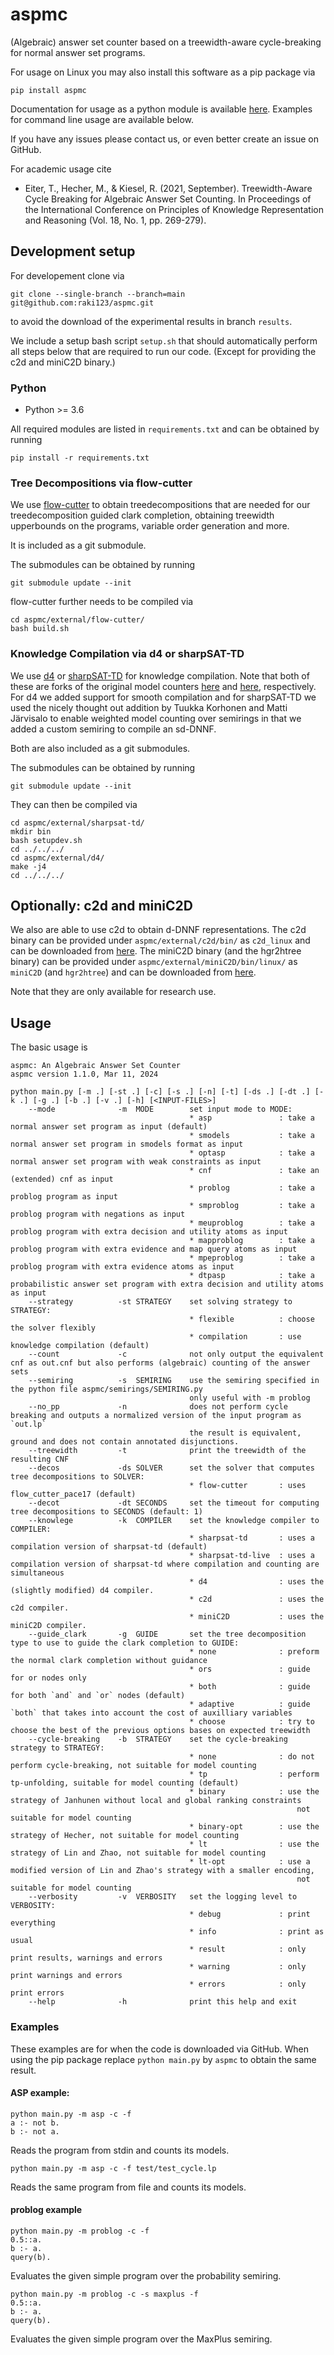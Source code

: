 # aspmc
(Algebraic) answer set counter based on a treewidth-aware cycle-breaking for normal answer set programs.

For usage on Linux you may also install this software as a pip package via
```
pip install aspmc
```
Documentation for usage as a python module is available [here](https://raki123.github.io/aspmc/). 
Examples for command line usage are available below.

If you have any issues please contact us, or even better create an issue on GitHub.

For academic usage cite 

 * Eiter, T., Hecher, M., & Kiesel, R. (2021, September). Treewidth-Aware Cycle Breaking for Algebraic Answer Set Counting. In Proceedings of the International Conference on Principles of Knowledge Representation and Reasoning (Vol. 18, No. 1, pp. 269-279).

## Development setup
For developement clone via 
```
git clone --single-branch --branch=main git@github.com:raki123/aspmc.git
```
to avoid the download of the experimental results in branch `results`.

We include a setup bash script `setup.sh` that should automatically perform all steps below that are required to run our code. (Except for providing the c2d and miniC2D binary.)

### Python
* Python >= 3.6

All required modules are listed in `requirements.txt` and can be obtained by running
```
pip install -r requirements.txt
```

### Tree Decompositions via flow-cutter
We use [flow-cutter](https://github.com/kit-algo/flow-cutter-pace17) to obtain treedecompositions that are needed for our treedecomposition guided clark completion, obtaining treewidth upperbounds on the programs, variable order generation and more.

It is included as a git submodule.

The submodules can be obtained by running
```
git submodule update --init
```

flow-cutter further needs to be compiled via
```
cd aspmc/external/flow-cutter/
bash build.sh
```


### Knowledge Compilation via d4 or sharpSAT-TD 
We use [d4](https://github.com/raki123/d4) or [sharpSAT-TD](https://github.com/raki123/sharpsat-td) for knowledge compilation. Note that both of these are forks of the original model counters [here](https://github.com/crillab/d4) and [here](https://github.com/Laakeri/sharpsat-td/), respectively. For d4 we added support for smooth compilation and for sharpSAT-TD we used the nicely thought out addition by Tuukka Korhonen and Matti Järvisalo to enable weighted model counting over semirings in that we added a custom semiring to compile an sd-DNNF.

Both are also included as a git submodules.

The submodules can be obtained by running
```
git submodule update --init
```

They can then be compiled via 
```
cd aspmc/external/sharpsat-td/
mkdir bin
bash setupdev.sh
cd ../../../
cd aspmc/external/d4/
make -j4
cd ../../../
```

## Optionally: c2d and miniC2D
We also are able to use c2d to obtain d-DNNF representations. 
The c2d binary can be provided under `aspmc/external/c2d/bin/` as `c2d_linux` and can be downloaded from [here](http://reasoning.cs.ucla.edu/c2d/).
The miniC2D binary (and the hgr2htree binary) can be provided under `aspmc/external/miniC2D/bin/linux/` as `miniC2D` (and `hgr2htree`) and can be downloaded from [here](http://reasoning.cs.ucla.edu/minic2d/).

Note that they are only available for research use.

## Usage

The basic usage is

```
aspmc: An Algebraic Answer Set Counter
aspmc version 1.1.0, Mar 11, 2024

python main.py [-m .] [-st .] [-c] [-s .] [-n] [-t] [-ds .] [-dt .] [-k .] [-g .] [-b .] [-v .] [-h] [<INPUT-FILES>]
    --mode              -m  MODE        set input mode to MODE:
                                        * asp               : take a normal answer set program as input (default)
                                        * smodels           : take a normal answer set program in smodels format as input
                                        * optasp            : take a normal answer set program with weak constraints as input
                                        * cnf               : take an (extended) cnf as input
                                        * problog           : take a problog program as input
                                        * smproblog         : take a problog program with negations as input
                                        * meuproblog        : take a problog program with extra decision and utility atoms as input
                                        * mapproblog        : take a problog program with extra evidence and map query atoms as input
                                        * mpeproblog        : take a problog program with extra evidence atoms as input
                                        * dtpasp            : take a probabilistic answer set program with extra decision and utility atoms as input
    --strategy          -st STRATEGY    set solving strategy to STRATEGY:
                                        * flexible          : choose the solver flexibly 
                                        * compilation       : use knowledge compilation (default)
    --count             -c              not only output the equivalent cnf as out.cnf but also performs (algebraic) counting of the answer sets
    --semiring          -s  SEMIRING    use the semiring specified in the python file aspmc/semirings/SEMIRING.py
                                        only useful with -m problog
    --no_pp             -n              does not perform cycle breaking and outputs a normalized version of the input program as `out.lp`
                                        the result is equivalent, ground and does not contain annotated disjunctions.
    --treewidth         -t              print the treewidth of the resulting CNF
    --decos             -ds SOLVER      set the solver that computes tree decompositions to SOLVER:
                                        * flow-cutter       : uses flow_cutter_pace17 (default)
    --decot             -dt SECONDS     set the timeout for computing tree decompositions to SECONDS (default: 1)
    --knowlege          -k  COMPILER    set the knowledge compiler to COMPILER:
                                        * sharpsat-td       : uses a compilation version of sharpsat-td (default)
                                        * sharpsat-td-live  : uses a compilation version of sharpsat-td where compilation and counting are simultaneous
                                        * d4                : uses the (slightly modified) d4 compiler. 
                                        * c2d               : uses the c2d compiler. 
                                        * miniC2D           : uses the miniC2D compiler. 
    --guide_clark       -g  GUIDE       set the tree decomposition type to use to guide the clark completion to GUIDE:
                                        * none              : preform the normal clark completion without guidance
                                        * ors               : guide for or nodes only 
                                        * both              : guide for both `and` and `or` nodes (default)
                                        * adaptive          : guide `both` that takes into account the cost of auxilliary variables 
                                        * choose            : try to choose the best of the previous options bases on expected treewidth
    --cycle-breaking    -b  STRATEGY    set the cycle-breaking strategy to STRATEGY:
                                        * none              : do not perform cycle-breaking, not suitable for model counting
                                        * tp                : perform tp-unfolding, suitable for model counting (default)
                                        * binary            : use the strategy of Janhunen without local and global ranking constraints
                                                                not suitable for model counting
                                        * binary-opt        : use the strategy of Hecher, not suitable for model counting
                                        * lt                : use the strategy of Lin and Zhao, not suitable for model counting
                                        * lt-opt            : use a modified version of Lin and Zhao's strategy with a smaller encoding,
                                                                not suitable for model counting
    --verbosity         -v  VERBOSITY   set the logging level to VERBOSITY:
                                        * debug             : print everything
                                        * info              : print as usual
                                        * result            : only print results, warnings and errors
                                        * warning           : only print warnings and errors
                                        * errors            : only print errors
    --help              -h              print this help and exit
```

### Examples
These examples are for when the code is downloaded via GitHub.
When using the pip package replace `python main.py` by `aspmc` to obtain the same result.
#### ASP example:
```
python main.py -m asp -c -f 
a :- not b.
b :- not a.
```
Reads the program from stdin and counts its models.

```
python main.py -m asp -c -f test/test_cycle.lp
```
Reads the same program from file and counts its models.

#### problog example
```
python main.py -m problog -c -f
0.5::a.
b :- a.
query(b).
```
Evaluates the given simple program over the probability semiring.

```
python main.py -m problog -c -s maxplus -f
0.5::a.
b :- a.
query(b).
```
Evaluates the given simple program over the MaxPlus semiring.
